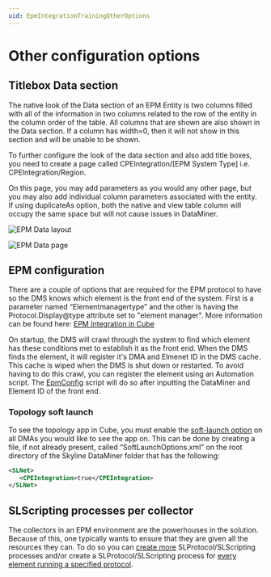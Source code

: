 ```yaml
---
uid: EpmIntegrationTrainingOtherOptions
---
```


# Other configuration options

## Titlebox Data section

The native look of the Data section of an EPM Entity is two columns filled with all of the information in two columns related to the row of the entity in the column order of the table. All columns that are shown are also shown in the Data section. If a column has width=0, then it will not show in this section and will be unable to be shown.

To further configure the look of the data section and also add title boxes, you need to create a page called CPEIntegration/[EPM System Type] i.e. CPEIntegration/Region.

On this page, you may add parameters as you would any other page, but you may also add individual column parameters associated with the entity. If using duplicateAs option, both the native and view table column will occupy the same space but will not cause issues in DataMiner.

![EPM Data layout](~/develop/images/EPM_Data_Layout.png)

![EPM Data page](~/develop/images/EPM_Data_page.png)

## EPM configuration

There are a couple of options that are required for the EPM protocol to have so the DMS knows which element is the front end of the system. First is a parameter named “Elementmanagertype” and the other is having the Protocol.Display@type attribute set to "element manager". More information can be found here: [EPM Integration in Cube](xref:AdvancedEpm)

On startup, the DMS will crawl through the system to find which element has these conditions met to establish it as the front end. When the DMS finds the element, it will register it's DMA and Elmenet ID in the DMS cache. This cache is wiped when the DMS is shut down or restarted. To avoid having to do this crawl, you can register the element using an Automation script. The [EpmConfig](https://catalog.dataminer.services/details/automation-script/3713) script will do so after inputting the DataMiner and Element ID of the front end.

### Topology soft launch

To see the topology app in Cube, you must enable the [soft-launch option](xref:Overview_of_Soft_Launch_Options#cpeintegration) on all DMAs you would like to see the app on. This can be done by creating a file, if not already present, called “SoftLaunchOptions.xml” on the root directory of the Skyline DataMiner folder that has the following:

```xml
<SLNet>
   <CPEIntegration>true</CPEIntegration>
</SLNet>
```

## SLScripting processes per collector

The collectors in an EPM environment are the powerhouses in the solution. Because of this, one typically wants to ensure that they are given all the resources they can. To do so you can [create more](xref:Configuration_of_DataMiner_processes#configuring-a-separate-slprotocol-process-for-every-protocol-used) SLProtocol/SLScripting processes and/or create a SLProtocol/SLScripting process for [every element running a specified protocol](xref:Configuration_of_DataMiner_processes#configuring-separate-slprotocol-and-slscripting-instances-for-a-specific-protocol).
